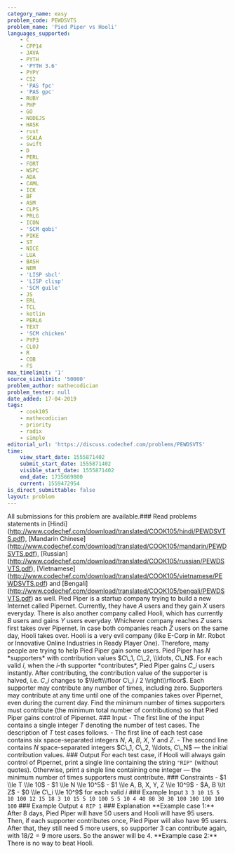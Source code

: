 ```yaml
---
category_name: easy
problem_code: PEWDSVTS
problem_name: 'Pied Piper vs Hooli'
languages_supported:
    - C
    - CPP14
    - JAVA
    - PYTH
    - 'PYTH 3.6'
    - PYPY
    - CS2
    - 'PAS fpc'
    - 'PAS gpc'
    - RUBY
    - PHP
    - GO
    - NODEJS
    - HASK
    - rust
    - SCALA
    - swift
    - D
    - PERL
    - FORT
    - WSPC
    - ADA
    - CAML
    - ICK
    - BF
    - ASM
    - CLPS
    - PRLG
    - ICON
    - 'SCM qobi'
    - PIKE
    - ST
    - NICE
    - LUA
    - BASH
    - NEM
    - 'LISP sbcl'
    - 'LISP clisp'
    - 'SCM guile'
    - JS
    - ERL
    - TCL
    - kotlin
    - PERL6
    - TEXT
    - 'SCM chicken'
    - PYP3
    - CLOJ
    - R
    - COB
    - FS
max_timelimit: '1'
source_sizelimit: '50000'
problem_author: mathecodician
problem_tester: null
date_added: 17-04-2019
tags:
    - cook105
    - mathecodician
    - priority
    - radix
    - simple
editorial_url: 'https://discuss.codechef.com/problems/PEWDSVTS'
time:
    view_start_date: 1555871402
    submit_start_date: 1555871402
    visible_start_date: 1555871402
    end_date: 1735669800
    current: 1559472954
is_direct_submittable: false
layout: problem
---
```

All submissions for this problem are available.\### Read problems statements in \[Hindi\](http://www.codechef.com/download/translated/COOK105/hindi/PEWDSVTS.pdf), \[Mandarin Chinese\](http://www.codechef.com/download/translated/COOK105/mandarin/PEWDSVTS.pdf), \[Russian\](http://www.codechef.com/download/translated/COOK105/russian/PEWDSVTS.pdf), \[Vietnamese\](http://www.codechef.com/download/translated/COOK105/vietnamese/PEWDSVTS.pdf) and \[Bengali\](http://www.codechef.com/download/translated/COOK105/bengali/PEWDSVTS.pdf) as well. Pied Piper is a startup company trying to build a new Internet called Pipernet. Currently, they have $A$ users and they gain $X$ users everyday. There is also another company called Hooli, which has currently $B$ users and gains $Y$ users everyday. Whichever company reaches $Z$ users first takes over Pipernet. In case both companies reach $Z$ users on the same day, Hooli takes over. Hooli is a very evil company (like E-Corp in Mr. Robot or Innovative Online Industries in Ready Player One). Therefore, many people are trying to help Pied Piper gain some users. Pied Piper has $N$ \*supporters\* with contribution values $C\_1, C\_2, \\ldots, C\_N$. For each valid $i$, when the $i$-th supporter \*contributes\*, Pied Piper gains $C\_i$ users instantly. After contributing, the contribution value of the supporter is halved, i.e. $C\_i$ changes to $\\left\\lfloor C\_i / 2 \\right\\rfloor$. Each supporter may contribute any number of times, including zero. Supporters may contribute at any time until one of the companies takes over Pipernet, even during the current day. Find the minimum number of times supporters must contribute (the minimum total number of contributions) so that Pied Piper gains control of Pipernet. ### Input - The first line of the input contains a single integer $T$ denoting the number of test cases. The description of $T$ test cases follows. - The first line of each test case contains six space-separated integers $N$, $A$, $B$, $X$, $Y$ and $Z$. - The second line contains $N$ space-separated integers $C\_1, C\_2, \\ldots, C\_N$ — the initial contribution values. ### Output For each test case, if Hooli will always gain control of Pipernet, print a single line containing the string `"RIP"` (without quotes). Otherwise, print a single line containing one integer — the minimum number of times supporters must contribute. ### Constraints - $1 \\le T \\le 10$ - $1 \\le N \\le 10^5$ - $1 \\le A, B, X, Y, Z \\le 10^9$ - $A, B \\lt Z$ - $0 \\le C\_i \\le 10^9$ for each valid $i$ ### Example Input ``` 3 3 10 15 5 10 100 12 15 18 3 10 15 5 10 100 5 5 10 4 40 80 30 30 100 100 100 100 100 ``` ### Example Output ``` 4 RIP 1 ``` ### Explanation \*\*Example case 1:\*\* After $8$ days, Pied Piper will have $50$ users and Hooli will have $95$ users. Then, if each supporter contributes once, Pied Piper will also have $95$ users. After that, they still need $5$ more users, so supporter $3$ can contribute again, with $18/2 = 9$ more users. So the answer will be $4$. \*\*Example case 2:\*\* There is no way to beat Hooli.
